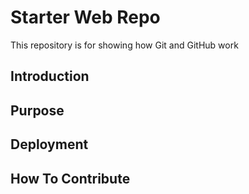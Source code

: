 # Starter Web Repo

This repository is for showing how Git and GitHub work

## Introduction

## Purpose

## Deployment

## How To Contribute
